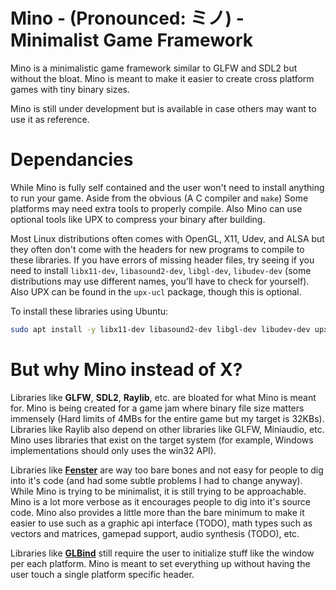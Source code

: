 # Mino - (Pronounced: ミノ) - Minimalist Game Framework

Mino is a minimalistic game framework similar to GLFW and SDL2 but without the bloat. Mino is meant to make it easier to create cross platform games with tiny binary sizes.

Mino is still under development but is available in case others may want to use it as reference.

# Dependancies

While Mino is fully self contained and the user won't need to install anything to run your game. Aside from the obvious (A C compiler and `make`) Some platforms may need extra tools to properly compile. Also Mino can use optional tools like UPX to compress your binary after building.

Most Linux distributions often comes with OpenGL, X11, Udev, and ALSA but they often don't come with the headers for new programs to compile to these libraries. If you have errors of missing header files, try seeing if you need to install `libx11-dev`, `libasound2-dev`, `libgl-dev`, `libudev-dev` (some distributions may use different names, you'll have to check for yourself). Also UPX can be found in the `upx-ucl` package, though this is optional.

To install these libraries using Ubuntu:

```bash
sudo apt install -y libx11-dev libasound2-dev libgl-dev libudev-dev upx-ucl
```

# But why Mino instead of X?

Libraries like **GLFW**, **SDL2**, **Raylib**, etc. are bloated for what Mino is meant for. Mino is being created for a game jam where binary file size matters immensely (Hard limits of 4MBs for the entire game but my target is 32KBs). Libraries like Raylib also depend on other libraries like GLFW, Miniaudio, etc. Mino uses libraries that exist on the target system (for example, Windows implementations should only uses the win32 API).

Libraries like [**Fenster**](https://github.com/zserge/fenster) are way too bare bones and not easy for people to dig into it's code (and had some subtle problems I had to change anyway). While Mino is trying to be minimalist, it is still trying to be approachable. Mino is a lot more verbose as it encourages people to dig into it's source code. Mino also provides a little more than the bare minimum to make it easier to use such as a graphic api interface (TODO), math types such as vectors and matrices, gamepad support, audio synthesis (TODO), etc.

Libraries like [**GLBind**](https://github.com/mackron/glbind) still require the user to initialize stuff like the window per each platform. Mino is meant to set everything up without having the user touch a single platform specific header.
